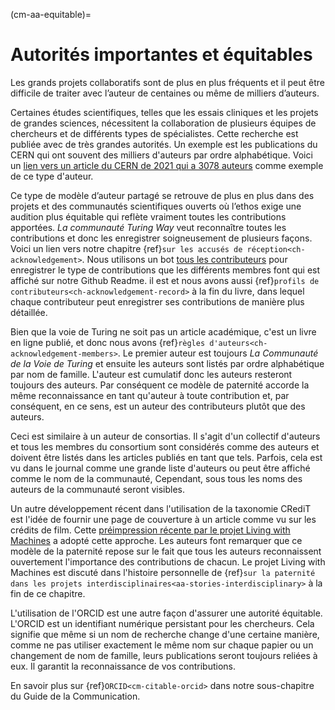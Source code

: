 (cm-aa-equitable)=
# Autorités importantes et équitables

Les grands projets collaboratifs sont de plus en plus fréquents et il peut être difficile de traiter avec l’auteur de centaines ou même de milliers d’auteurs.

Certaines études scientifiques, telles que les essais cliniques et les projets de grandes sciences, nécessitent la collaboration de plusieurs équipes de chercheurs et de différents types de spécialistes. Cette recherche est publiée avec de très grandes autorités. Un exemple est les publications du CERN qui ont souvent des milliers d'auteurs par ordre alphabétique. Voici un [lien vers un article du CERN de 2021 qui a 3078 auteurs](http://cds.cern.ch/record/2753518#) comme exemple de ce type d'auteur.

Ce type de modèle d’auteur partagé se retrouve de plus en plus dans des projets et des communautés scientifiques ouverts où l’ethos exige une audition plus équitable qui reflète vraiment toutes les contributions apportées. *La communauté Turing Way* veut reconnaître toutes les contributions et donc les enregistrer soigneusement de plusieurs façons. Voici un lien vers notre chapitre {ref}`sur les accusés de réception<ch-acknowledgement>`. Nous utilisons un bot [tous les contributeurs](https://allcontributors.org/) pour enregistrer le type de contributions que les différents membres font qui est affiché sur notre Github Readme. il est et nous avons aussi {ref}`profils de contributeurs<ch-acknowledgement-record>` à la fin du livre, dans lequel chaque contributeur peut enregistrer ses contributions de manière plus détaillée.

Bien que la voie de Turing ne soit pas un article académique, c'est un livre en ligne publié, et donc nous avons {ref}`règles d'auteurs<ch-acknowledgement-members>`. Le premier auteur est toujours *La Communauté de la Voie de Turing* et ensuite les auteurs sont listés par ordre alphabétique par nom de famille. L'auteur est cumulatif donc les auteurs resteront toujours des auteurs. Par conséquent ce modèle de paternité accorde la même reconnaissance en tant qu'auteur à toute contribution et, par conséquent, en ce sens, est un auteur des contributeurs plutôt que des auteurs.

Ceci est similaire à un auteur de consortias. Il s'agit d'un collectif d'auteurs et tous les membres du consortium sont considérés comme des auteurs et doivent être listés dans les articles publiés en tant que tels. Parfois, cela est vu dans le journal comme une grande liste d'auteurs ou peut être affiché comme le nom de la communauté, Cependant, sous tous les noms des auteurs de la communauté seront visibles.

Un autre développement récent dans l'utilisation de la taxonomie CRediT est l'idée de fournir une page de couverture à un article comme vu sur les crédits de film. Cette [préimpression récente par le projet Living with Machines](https://livingwithmachines.ac.uk/highlighting-authors-contributions-and-interdisciplinary-collaborations-in-living-with-machines/) a adopté cette approche. Les auteurs font remarquer que ce modèle de la paternité repose sur le fait que tous les auteurs reconnaissent ouvertement l'importance des contributions de chacun. Le projet Living with Machines est discuté dans l'histoire personnelle de {ref}`sur la paternité dans les projets interdisciplinaires<aa-stories-interdisciplinary>` à la fin de ce chapitre.

L'utilisation de l'ORCID est une autre façon d'assurer une autorité équitable. L'ORCID est un identifiant numérique persistant pour les chercheurs. Cela signifie que même si un nom de recherche change d'une certaine manière, comme ne pas utiliser exactement le même nom sur chaque papier ou un changement de nom de famille, leurs publications seront toujours reliées à eux. Il garantit la reconnaissance de vos contributions.

En savoir plus sur {ref}`ORCID<cm-citable-orcid>` dans notre sous-chapitre du Guide de la Communication. 
